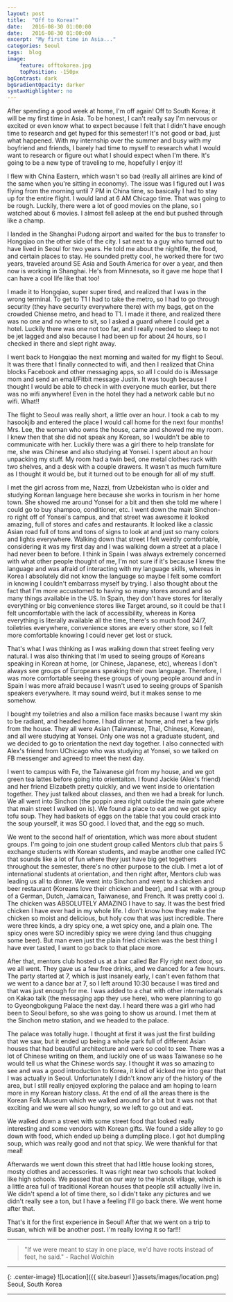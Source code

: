 ```yaml
---
layout: post
title:  "Off to Korea!"
date:   2016-08-30 01:00:00
date:   2016-08-30 01:00:00
excerpt: "My first time in Asia..."
categories: Seoul
tags:  blog
image:
    feature: offtokorea.jpg
    topPosition: -150px
bgContrast: dark
bgGradientOpacity: darker
syntaxHighlighter: no
---
```


After spending a good week at home, I'm off again! Off to South Korea; it will be my first time in Asia. To be honest, I can't really say I'm nervous or excited or even know what to expect because I felt that I didn't have enough time to research and get hyped for this semester! It's not good or bad, just what happened. With my internship over the summer and busy with my boyfriend and friends, I barely had time to myself to research what I would want to research or figure out what I should expect when I'm there. It's going to be a new type of traveling to me, hopefully I enjoy it!

I flew with China Eastern, which wasn't so bad (really all airlines are kind of the same when you're sitting in economy). The issue was I figured out I was flying from the morning until 7 PM in China time, so basically I had to stay up for the entire flight. I would land at 6 AM Chicago time. That was going to be rough. Luckily, there were a lot of good movies on the plane, so I watched about 6 movies. I almost fell asleep at the end but pushed through like a champ.

I landed in the Shanghai Pudong airport and waited for the bus to transfer to Hongqiao on the other side of the city. I sat next to a guy who turned out to have lived in Seoul for two years. He told me about the nightlife, the food, and certain places to stay. He sounded pretty cool, he worked there for two years, traveled around SE Asia and South America for over a year, and then now is working in Shanghai. He's from Minnesota, so it gave me hope that I can have a cool life like that too!

I made it to Hongqiao, super super tired, and realized that I was in the wrong terminal. To get to T1 I had to take the metro, so I had to go through security (they have security everywhere there) with my bags, get on the crowded Chiense metro, and head to T1. I made it there, and realized there was no one and no where to sit, so I asked a guard where I could get a hotel. Luckily there was one not too far, and I really needed to sleep to not be jet lagged and also because I had been up for about 24 hours, so I checked in there and slept right away.

I went back to Hongqiao the next morning and waited for my flight to Seoul. It was there that I finally connected to wifi, and then I realized that China blocks Facebook and other messaging apps, so all I could do is iMessage mom and send an email/Fitbit message Justin. It was tough because I thought I would be able to check in with everyone much earlier, but there was no wifi anywhere! Even in the hotel they had a network cable but no wifi. What!!

The flight to Seoul was really short, a little over an hour. I took a cab to my hasookjib and entered the place I would call home for the next four months! Mrs. Lee, the woman who owns the house, came and showed me my room. I knew then that she did not speak any Korean, so I wouldn't be able to communicate with her. Luckily there was a girl there to help translate for me, she was Chinese and also studying at Yonsei. I spent about an hour unpacking my stuff. My room had a twin bed, one metal clothes rack with two shelves, and a desk with a couple drawers. It wasn't as much furniture as I thought it would be, but it turned out to be enough for all of my stuff.

I met the girl across from me, Nazzi, from Uzbekistan who is older and studying Korean language here because she works in tourism in her home town. She showed me around Yonsei for a bit and then she told me where I could go to buy shampoo, conditioner, etc. I went down the main Sinchon-ro right off of Yonsei's campus, and that street was awesome it looked amazing, full of stores and cafes and restaurants. It looked like a classic Asian road full of tons and tons of signs to look at and just so many colors and lights everywhere. Walking down that street I felt weirdly comfortable, considering it was my first day and I was walking down a street at a place I had never been to before. I think in Spain I was always extremely concerned with what other people thought of me, I'm not sure if it's because I knew the language and was afraid of interacting with my language skills, whereas in Korea I absolutely did not know the language so maybe I felt some comfort in knowing I couldn't embarrass myself by trying. I also thought about the fact that I'm more accustomed to having so many stores around and so many things available in the US. In Spain, they don't have stores for literally everything or big convenience stores like Target around, so it could be that I felt uncomfortable with the lack of accessibility, whereas in Korea everything is literally available all the time, there's so much food 24/7, toiletries everywhere, convenience stores are every other store, so I felt more comfortable knowing I could never get lost or stuck.

That's what I was thinking as I was walking down that street feeling very natural. I was also thinking that I'm used to seeing groups of Koreans speaking in Korean at home, (or Chinese, Japanese, etc), whereas I don't always see groups of Europeans speaking their own language. Therefore, I was more comfortable seeing these groups of young people around and in Spain I was more afraid because I wasn't used to seeing groups of Spanish speakers everywhere. It may sound weird, but it makes sense to me somehow.

I bought my toiletries and also a million face masks because I want my skin to be radiant, and headed home. I had dinner at home, and met a few girls from the house. They all were Asian (Taiwanese, Thai, Chinese, Korean), and all were studying at Yonsei. Only one was not a graduate student, and we decided to go to orientation the next day together. I also connected with Alex's friend from UChicago who was studying at Yonsei, so we talked on FB messenger and agreed to meet the next day.

I went to campus with Fe, the Taiwanese girl from my house, and we got green tea lattes before going into orientaiton. I found Jackie (Alex's friend) and her friend Elizabeth pretty quickly, and we went inside to orientation together. They just talked about classes, and then we had a break for lunch. We all went into Sinchon (the poppin area right outside the main gate where that main street I walked on is). We found a place to eat and we got spicy tofu soup. They had baskets of eggs on the table that you could crack into the soup yourself, it was SO good. I loved that, and the egg so much.

We went to the second half of orientation, which was more about student groups. I'm going to join one student group called Mentors club that pairs 5 exchange students with Korean students, and maybe another one called IYC that sounds like a lot of fun where they just have big get togethers throughout the semester, there's no other purpose to the club. I met a lot of international students at orientation, and then right after, Mentors club was leading us all to dinner. We went into Sinchon and went to a chicken and beer restaurant (Koreans love their chicken and beer), and I sat with a group of a German, Dutch, Jamaican, Taiwanese, and French. It was pretty cool :). The chicken was ABSOLUTELY AMAZING I have to say. It was the best fried chicken I have ever had in my whole life. I don't know how they make the chicken so moist and delicious, but holy cow that was just incredible. There were three kinds, a dry spicy one, a wet spicy one, and a plain one. The spicy ones were SO incredibly spicy we were dying (and thus chugging some beer). But man even just the plain fried chicken was the best thing I have ever tasted, I want to go back to that place more.

After that, mentors club hosted us at a bar called Bar Fly right next door, so we all went. They gave us a few free drinks, and we danced for a few hours. The party started at 7, which is just insanely early, I can't even fathom that we went to a dance bar at 7, so I left around 10:30 because I was tired and that was just enough for me. I was added to a chat with other internationals on Kakao talk (the messaging app they use here), who were planning to go to Gyeongbokgung Palace the next day. I heard there was a girl who had been to Seoul before, so she was going to show us around. I met them at the Sinchon metro station, and we headed to the palace.

The palace was totally huge. I thought at first it was just the first building that we saw, but it ended up being a whole park full of different Asian houses that had beautiful architecture and were so cool to see. There was a lot of Chinese writing on them, and luckily one of us waas Taiwanese so he would tell us what the Chinese words say. I thought it was so amazing to see and was a good introduction to Korea, it kind of kicked me into gear that I was actually in Seoul. Unfortunately I didn't know any of the history of the area, but I still really enjoyed exploring the palace and am hoping to learn more in my Korean history class. At the end of all the areas there is the Korean Folk Museum which we walked around for a bit but it was not that exciting and we were all soo hungry, so we left to go out and eat.

We walked down a street with some street food that looked really interesting and some vendors with Korean gifts. We found a side alley to go down with food, which ended up being a dumpling place. I got hot dumpling soup, which was really good and not that spicy. We were thankful for that meal!

Afterwards we went down this street that had little house looking stores, mosty clothes and accessories. It was right near two schools that looked like high schools. We passed that on our way to the Hanok village, which is a little area full of traditional Korean houses that people still actually live in. We didn't spend a lot of time there, so I didn't take any pictures and we didn't really see a ton, but I have a feeling I'll go back there. We went home after that.

That's it for the first experience in Seoul! After that we went on a trip to Busan, which will be another post. I'm really loving it so far!!!

<hr>

<blockquote class="largeQuote">"If we were meant to stay in one place, we'd have roots instead of feet, he said." - Rachel Wolchin</blockquote>

<hr>

{: .center-image}
![Location]({{ site.baseurl }}assets/images/location.png) Seoul, South Korea

<hr>